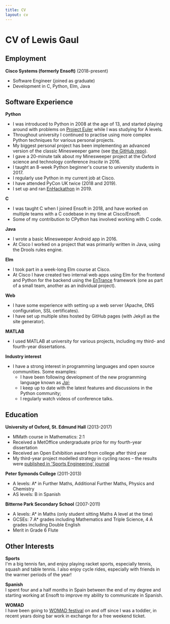 ```yaml
---
title: CV
layout: cv
---
```



# CV of Lewis Gaul


## Employment

**Cisco Systems (formerly Ensoft)** (2018-present)
- Software Engineer (joined as graduate)
- Development in C, Python, Elm, Java


## Software Experience

**Python**
- I was introduced to Python in 2008 at the age of 13, and started playing around with problems on [Project Euler](https://projecteuler.net) while I was studying for A levels.
- Throughout university I continued to practise using more complex Python techniques for various personal projects.
- My biggest personal project has been implementing an advanced version of the classic Minesweeper game (see [the GitHub repo](https://github.com/LewisGaul/minegauler)).
- I gave a 20-minute talk about my Minesweeper project at the Oxford science and technology conference *Inscite* in 2016.
- I taught an 8-week Python beginner's course to university students in 2017.
- I regularly use Python in my current job at Cisco.
- I have attended PyCon UK twice (2018 and 2019).
- I set up and ran [EnHackathon](https://enhackathon.github.io) in 2019.

**C**
- I was taught C when I joined Ensoft in 2018, and have worked on multiple teams with a C codebase in my time at Cisco/Ensoft.
- Some of my contribution to CPython has involved working with C code.

**Java**
- I wrote a basic Minesweeper Android app in 2016.
- At Cisco I worked on a project that was primarily written in Java, using the Drools rules engine.

**Elm**
- I took part in a week-long Elm course at Cisco.
- At Cisco I have created two internal web apps using Elm for the frontend and Python for the backend using the [EnTrance](https://github.com/ensoft/entrance) framework (one as part of a small team, another as an individual project).

**Web**
- I have some experience with setting up a web server (Apache, DNS configuration, SSL certificates).
- I have set up multiple sites hosted by GitHub pages (with Jekyll as the site generator).

**MATLAB**
- I used MATLAB at university for various projects, including my third- and fourth-year dissertations.

**Industry interest**
- I have a strong interest in programming languages and open source communities. Some examples:
  - I have been following development of the new programming language known as [*Jai*](https://github.com/BSVino/JaiPrimer/blob/master/JaiPrimer.md);
  - I keep up to date with the latest features and discussions in the Python community;
  - I regularly watch videos of conference talks.


## Education

**University of Oxford, St. Edmund Hall** (2013-2017)
- MMath course in Mathematics: 2:1
- Received a MetOffice undergraduate prize for my fourth-year dissertation
- Received an Open Exhibition award from college after third year
- My third-year project modelled strategy in cycling races – the results were [published in 'Sports Engineering' journal](https://link.springer.com/article/10.1007/s12283-018-0270-5)

**Peter Symonds College** (2011-2013)
- A levels: A* in Further Maths, Additional Further Maths, Physics and Chemistry
- AS levels: B in Spanish

**Bitterne Park Secondary School** (2007-2011)
- A levels: A* in Maths (only student sitting Maths A level at the time)
- GCSEs: 7 A* grades including Mathematics and Triple Science, 4 A grades including Double English
- Merit in Grade 6 Flute


## Other Interests

**Sports**  
I'm a big tennis fan, and enjoy playing racket sports, especially tennis, squash and table tennis. I also enjoy cycle rides, especially with friends in the warmer periods of the year!

**Spanish**  
I spent four and a half months in Spain between the end of my degree and starting working at Ensoft to improve my ability to communicate in Spanish.

**WOMAD**  
I have been going to [WOMAD festival](https://womad.co.uk/) on and off since I was a toddler, in recent years doing bar work in exchange for a free weekend ticket.
